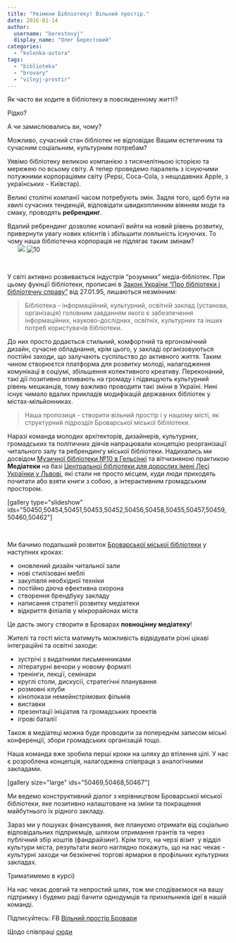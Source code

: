 ```yaml
---
title: "Увімкни Бібліотеку! Вільний простір."
date: 2016-01-14
author: 
  username: "berestovyj"
  display_name: "Олег Берестовий"
categories: 
  - "kolonka-avtora"
tags: 
  - "biblioteka"
  - "brovary"
  - "vilnyj-prostir"
---
```


Як часто ви ходите в бібліотеку в повсякденному житті?

Рідко?

А чи замислювались ви, чому?

Можливо, сучасний стан бібліотек не відповідає Вашим естетичним та сучасним соціальним, культурним потребам?

Уявімо бібліотеку великою компанією з тисячелітньою історією та мережею по всьому світу. А тепер проведемо паралель з існуючими потужними корпораціями світу (Pepsi, Coca-Cola, з нещодавних Apple, з українських - Київстар).

Великі столітні компанії часом потребують змін. Задля того, щоб бути на хвилі сучасних тенденцій, відповідати швидкоплинним віянням моди та смаку, проводять **ребрендинг**.

Вдалий ребрендинг дозволяє компанії вийти на новий рівень розвитку, привернути увагу нових клієнтів і збільшити лояльність існуючих. То чому наша бібліотечна корпорація не підлягає таким змінам?                           ![](https://mpz.brovary.org/wp-content/uploads/2016/01/12509074_233463370318647_5801211140940862407_n.jpg) ![10](https://mpz.brovary.org/wp-content/uploads/2016/01/10.jpg)                            

 

У світі активно розвивається індустрія “розумних” медіа-бібліотек. При цьому фукнції бібліотеки, прописані в [Законі України “](https://zakon3.rada.gov.ua/laws/show/32/95-%D0%B2%D1%80)[Про бібліотеки і бібліотечну справу”](https://zakon3.rada.gov.ua/laws/show/32/95-%D0%B2%D1%80) від 27.01.95, лишаються незмінним:

> Бібліотека - інформаційний, культурний, освітній заклад (установа, організація) головним завданням якого є забезпечення інформаційних, науково-дослідних, освітніх, культурних та інших потреб користувачів бібліотеки.

До них просто додається стильний, комфортний та ергономічний дизайн, сучасне обладнання, крім цього, у закладі організовуються постійні заходи, що залучають суспільство до активного життя. Таким чином створюєтся платформа для розвитку молоді, налагодження комунікацї в соціумі, збільшення колективного креативу. Переконаний, такі дії позитивно впливають на громаду і підвищують культурний рівень мешканців, тому важливо проводити такі зміни в Україні. Нині існує чимало вдалих прикладів модифікацій державних бібліотек у містах-мільйонниках.

> Наша пропозиця - створити вільний простір і у нашому місті, як структурний підрозділ Броварської міської бібліотеки.

Наразі команда молодих архітекторів, дизайнерів, культурних, громадських та політичних діячів напрацювали концепцію реорганізації читального залу та ребрендингу міської бібліотеки. Надихались ми досвідом [Музичної бібліотеки №10 в Гельсінкі](http://www.helmet.fi/kirjasto10) та вітчизняною практикою **Медіатеки** на базі [Центральної бібліотеки для дорослих імені Лесі Українки у Львові](http://www.chytomo.com/place/persha-lvivska-mediateka-za-ramki-tradicijnoii-knigozbirni), які стали не просто місцем, куди люди приходять почитати або взяти книги з собою, а інтерактивним громадським простором.

\[gallery type="slideshow" ids="50450,50454,50451,50453,50452,50456,50458,50455,50457,50459,50460,50462"\]

 

Ми бачимо подальший розвиток [Броварської міської бібліотеки](https://www.facebook.com/profile.php?id=100010888212197&fref=ts) у наступних кроках:

- оновлений дизайн читальної зали
- нові стилізовані меблі
- закупівля необхідної техніки
- постійно діюча ефективна охорона
- створення брендбуку закладу
- написання стратегії розвитку медіатеки
- відкриття філіалів у мікрорайонах міста

Це дасть змогу створити в Броварах **повноцінну медіатеку**!

Жителі та гості міста матимуть можливість відвідувати різні цікаві інтеграційні та освітні заходи:

- зустрічі з видатними письменниками
- літературні вечори у новому форматі
- тренінги, лекції, семінари
- круглі столи, дискусії, стратегічні планування
- розмовні клуби
- кінопокази немейнстрімових фільмів
- виставки
- презентації ініціатив та громадських проектів
- ігрові баталії

Також в медіатеці можна буде проводити за попереднім записом міські конференції, збори громадських організацій тощо.

Наша команда вже зробила перші кроки на шляху до втілення цілі. У нас є розроблена концепція, налагоджена співпраця з аналогічними закладами.

\[gallery size="large" ids="50469,50468,50467"\]

Ми ведемо конструктивний діалог з керівництвом Броварської міської бібліотеки, яке позитивно налаштоване на зміни та покращення майбутнього їх рідного закладу.

Зараз ми у пошуках фінансування, яке плануємо отримати від соціально відповідальних підприємців, шляхом отримання грантів та через публічний збір коштів (фандрайзинг). Крім того, на черзі візит  у відділ культури міста, результати якого наглядно покажуть, що на нас чекає - культурні заходи чи безкінечні торгові ярмарки в профільних культурних закладах.

Триматимемо в курсі)

На нас чекає довгий та непростий шлях, тож ми сподіваємося на вашу підтримку і будемо раді бачити однодумців та прихильників ідеї в нашій команді.

Підписуйтесь: FB [Вільний простір Бровари](https://www.facebook.com/%D0%9F%D0%B5%D1%80%D1%88%D0%B8%D0%B9-%D0%B2%D1%96%D0%BB%D1%8C%D0%BD%D0%B8%D0%B9-%D0%BF%D1%80%D0%BE%D1%81%D1%82%D1%96%D1%80-%D0%B2-%D0%91%D1%80%D0%BE%D0%B2%D0%B0%D1%80%D0%B0%D1%85-179565832375068/?fref=ts)

Щодо співпраці [сюди](https://www.facebook.com/berestovy)
